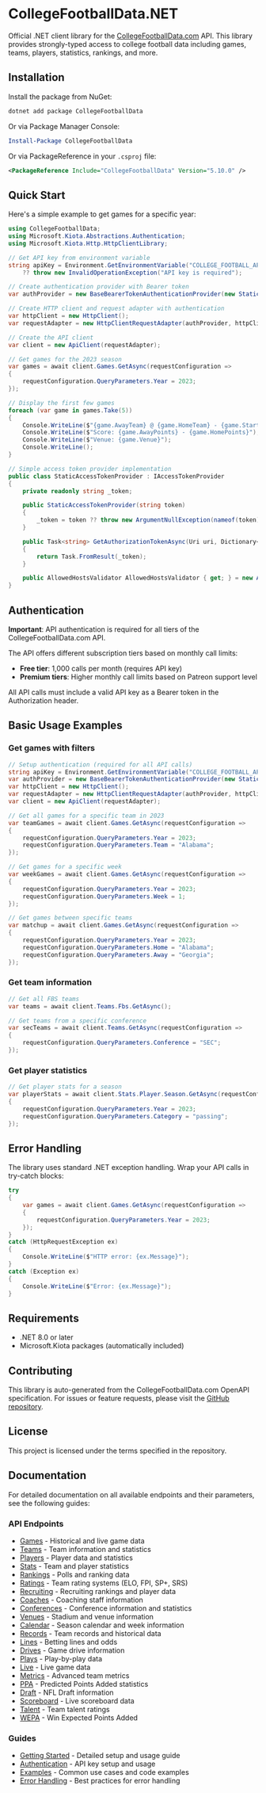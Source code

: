 # CollegeFootballData.NET

Official .NET client library for the [CollegeFootballData.com](https://collegefootballdata.com) API. This library provides strongly-typed access to college football data including games, teams, players, statistics, rankings, and more.

## Installation

Install the package from NuGet:

```bash
dotnet add package CollegeFootballData
```

Or via Package Manager Console:

```powershell
Install-Package CollegeFootballData
```

Or via PackageReference in your `.csproj` file:

```xml
<PackageReference Include="CollegeFootballData" Version="5.10.0" />
```

## Quick Start

Here's a simple example to get games for a specific year:

```csharp
using CollegeFootballData;
using Microsoft.Kiota.Abstractions.Authentication;
using Microsoft.Kiota.Http.HttpClientLibrary;

// Get API key from environment variable
string apiKey = Environment.GetEnvironmentVariable("COLLEGE_FOOTBALL_API_KEY") 
    ?? throw new InvalidOperationException("API key is required");

// Create authentication provider with Bearer token
var authProvider = new BaseBearerTokenAuthenticationProvider(new StaticAccessTokenProvider(apiKey));

// Create HTTP client and request adapter with authentication
var httpClient = new HttpClient();
var requestAdapter = new HttpClientRequestAdapter(authProvider, httpClient: httpClient);

// Create the API client
var client = new ApiClient(requestAdapter);

// Get games for the 2023 season
var games = await client.Games.GetAsync(requestConfiguration =>
{
    requestConfiguration.QueryParameters.Year = 2023;
});

// Display the first few games
foreach (var game in games.Take(5))
{
    Console.WriteLine($"{game.AwayTeam} @ {game.HomeTeam} - {game.StartDate:yyyy-MM-dd}");
    Console.WriteLine($"Score: {game.AwayPoints} - {game.HomePoints}");
    Console.WriteLine($"Venue: {game.Venue}");
    Console.WriteLine();
}

// Simple access token provider implementation
public class StaticAccessTokenProvider : IAccessTokenProvider
{
    private readonly string _token;

    public StaticAccessTokenProvider(string token)
    {
        _token = token ?? throw new ArgumentNullException(nameof(token));
    }

    public Task<string> GetAuthorizationTokenAsync(Uri uri, Dictionary<string, object>? additionalAuthenticationContext = null, CancellationToken cancellationToken = default)
    {
        return Task.FromResult(_token);
    }

    public AllowedHostsValidator AllowedHostsValidator { get; } = new AllowedHostsValidator();
}
```

## Authentication

**Important**: API authentication is required for all tiers of the CollegeFootballData.com API.

The API offers different subscription tiers based on monthly call limits:

- **Free tier**: 1,000 calls per month (requires API key)
- **Premium tiers**: Higher monthly call limits based on Patreon support level

All API calls must include a valid API key as a Bearer token in the Authorization header.

## Basic Usage Examples

### Get games with filters

```csharp
// Setup authentication (required for all API calls)
string apiKey = Environment.GetEnvironmentVariable("COLLEGE_FOOTBALL_API_KEY");
var authProvider = new BaseBearerTokenAuthenticationProvider(new StaticAccessTokenProvider(apiKey));
var httpClient = new HttpClient();
var requestAdapter = new HttpClientRequestAdapter(authProvider, httpClient: httpClient);
var client = new ApiClient(requestAdapter);

// Get all games for a specific team in 2023
var teamGames = await client.Games.GetAsync(requestConfiguration =>
{
    requestConfiguration.QueryParameters.Year = 2023;
    requestConfiguration.QueryParameters.Team = "Alabama";
});

// Get games for a specific week
var weekGames = await client.Games.GetAsync(requestConfiguration =>
{
    requestConfiguration.QueryParameters.Year = 2023;
    requestConfiguration.QueryParameters.Week = 1;
});

// Get games between specific teams
var matchup = await client.Games.GetAsync(requestConfiguration =>
{
    requestConfiguration.QueryParameters.Year = 2023;
    requestConfiguration.QueryParameters.Home = "Alabama";
    requestConfiguration.QueryParameters.Away = "Georgia";
});
```

### Get team information

```csharp
// Get all FBS teams
var teams = await client.Teams.Fbs.GetAsync();

// Get teams from a specific conference
var secTeams = await client.Teams.GetAsync(requestConfiguration =>
{
    requestConfiguration.QueryParameters.Conference = "SEC";
});
```

### Get player statistics

```csharp
// Get player stats for a season
var playerStats = await client.Stats.Player.Season.GetAsync(requestConfiguration =>
{
    requestConfiguration.QueryParameters.Year = 2023;
    requestConfiguration.QueryParameters.Category = "passing";
});
```

## Error Handling

The library uses standard .NET exception handling. Wrap your API calls in try-catch blocks:

```csharp
try
{
    var games = await client.Games.GetAsync(requestConfiguration =>
    {
        requestConfiguration.QueryParameters.Year = 2023;
    });
}
catch (HttpRequestException ex)
{
    Console.WriteLine($"HTTP error: {ex.Message}");
}
catch (Exception ex)
{
    Console.WriteLine($"Error: {ex.Message}");
}
```

## Requirements

- .NET 8.0 or later
- Microsoft.Kiota packages (automatically included)

## Contributing

This library is auto-generated from the CollegeFootballData.com OpenAPI specification. For issues or feature requests, please visit the [GitHub repository](https://github.com/cfbd/cfb-net).

## License

This project is licensed under the terms specified in the repository.

## Documentation

For detailed documentation on all available endpoints and their parameters, see the following guides:

### API Endpoints

- [Games](docs/games.md) - Historical and live game data
- [Teams](docs/teams.md) - Team information and statistics
- [Players](docs/players.md) - Player data and statistics
- [Stats](docs/stats.md) - Team and player statistics
- [Rankings](docs/rankings.md) - Polls and ranking data
- [Ratings](docs/ratings.md) - Team rating systems (ELO, FPI, SP+, SRS)
- [Recruiting](docs/recruiting.md) - Recruiting rankings and player data
- [Coaches](docs/coaches.md) - Coaching staff information
- [Conferences](docs/conferences.md) - Conference information and statistics
- [Venues](docs/venues.md) - Stadium and venue information
- [Calendar](docs/calendar.md) - Season calendar and week information
- [Records](docs/records.md) - Team records and historical data
- [Lines](docs/lines.md) - Betting lines and odds
- [Drives](docs/drives.md) - Game drive information
- [Plays](docs/plays.md) - Play-by-play data
- [Live](docs/live.md) - Live game data
- [Metrics](docs/metrics.md) - Advanced team metrics
- [PPA](docs/ppa.md) - Predicted Points Added statistics
- [Draft](docs/draft.md) - NFL Draft information
- [Scoreboard](docs/scoreboard.md) - Live scoreboard data
- [Talent](docs/talent.md) - Team talent ratings
- [WEPA](docs/wepa.md) - Win Expected Points Added

### Guides

- [Getting Started](docs/getting-started.md) - Detailed setup and usage guide
- [Authentication](docs/authentication.md) - API key setup and usage
- [Examples](docs/examples.md) - Common use cases and code examples
- [Error Handling](docs/error-handling.md) - Best practices for error handling
